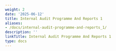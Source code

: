 ```yaml
---
weight: 2
date: '2025-06-12'
title: Internal Audit Programme And Reports 1
aliases:
- /docs/internal-audit-programme-and-reports_1/
description: ''
linkTitle: Internal Audit Programme And Reports 1
type: docs
---
```


